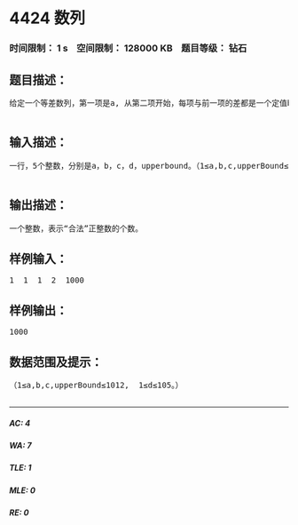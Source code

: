 # 4424 数列   
### 时间限制： 1 s&nbsp;&nbsp;&nbsp;&nbsp;空间限制： 128000 KB&nbsp;&nbsp;&nbsp;&nbsp;题目等级： 钻石  
## 题目描述：  

<pre>
给定一个等差数列，第一项是a, 从第二项开始，每项与前一项的差都是一个定值b。如果用数学形式来表示，那么可以表示成 a + b × x , 其中 x≧0，且是整数。例如： a = 1, b=2, 那么这个等差数列就是：1，3，5，7，9…再给定一个等比数列，第一项是c, 从第二项开始，每项是前一项的d倍。如果用数学形式来表示等比数列，则是 c ×（dy）。 其中 y≧0, 且是整数。例如： c = 2, d = 3, 那么这个等比数列就是：2，6，18，54…你的任务是计算在1至upperbound内的正整数，有多少正整数是“合法”的？所谓的“合法”是指：该整数属于上面给定的等差数列的某项或者属于等比数列的某项，或者既属于等差数列的项也属于等比数列的项。  

</pre>
  
  
## 输入描述：  

<pre>
一行，5个整数，分别是a，b，c，d，upperbound。（1≤a,b,c,upperBound≤1012,  1≤d≤105。）对于80%的数据，1≤upperBound≤1000000。  

</pre>
  
  
## 输出描述：  

<pre>
一个整数，表示“合法”正整数的个数。
</pre>
  
  
## 样例输入：  

<pre>
1  1  1  2  1000
</pre>
  
  
## 样例输出：  

<pre>
1000
</pre>
  
  
## 数据范围及提示：  

<pre>
（1≤a,b,c,upperBound≤1012,  1≤d≤105。）  

</pre>
  
  
***  

##### AC: 4  
##### WA: 7  
##### TLE: 1  
##### MLE: 0  
##### RE: 0  
